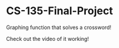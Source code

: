 # CS-135-Final-Project
Graphing function that solves a crossword!

Check out the video of it working!


